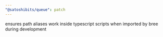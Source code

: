 ```yaml
---
"@satoshibits/queue": patch
---
```


ensures path aliases work inside typescript scripts when imported by bree during development
